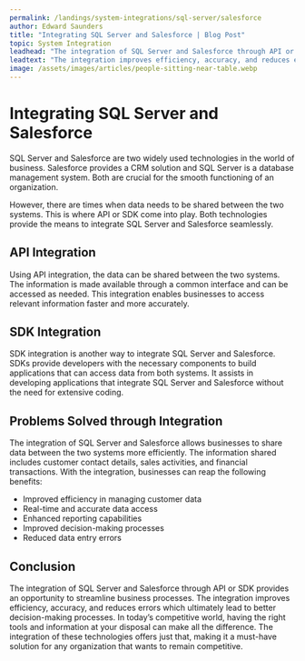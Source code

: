 ```yaml
---
permalink: /landings/system-integrations/sql-server/salesforce
author: Edward Saunders
title: "Integrating SQL Server and Salesforce | Blog Post"
topic: System Integration
leadhead: "The integration of SQL Server and Salesforce through API or SDK provides an opportunity to streamline business processes"
leadtext: "The integration improves efficiency, accuracy, and reduces errors which ultimately lead to better decision-making processes. In today’s competitive world, having the right tools and information at your disposal can make all the difference. The integration of these technologies offers just that, making it a must-have solution for any organization that wants to remain competitive."
image: /assets/images/articles/people-sitting-near-table.webp
---
```

<div class="arttext">	<h1>Integrating SQL Server and Salesforce</h1>
	<p>SQL Server and Salesforce are two widely used technologies in the world of business. Salesforce provides a CRM solution and SQL Server is a database management system. Both are crucial for the smooth functioning of an organization.</p>
	<p>However, there are times when data needs to be shared between the two systems. This is where API or SDK come into play. Both technologies provide the means to integrate SQL Server and Salesforce seamlessly.</p>
	<h2>API Integration</h2>
	<p>Using API integration, the data can be shared between the two systems. The information is made available through a common interface and can be accessed as needed. This integration enables businesses to access relevant information faster and more accurately.</p>
	<h2>SDK Integration</h2>
	<p>SDK integration is another way to integrate SQL Server and Salesforce. SDKs provide developers with the necessary components to build applications that can access data from both systems. It assists in developing applications that integrate SQL Server and Salesforce without the need for extensive coding.</p>
	<h2>Problems Solved through Integration</h2>
	<p>The integration of SQL Server and Salesforce allows businesses to share data between the two systems more efficiently. The information shared includes customer contact details, sales activities, and financial transactions. With the integration, businesses can reap the following benefits:</p>
	<ul>
		<li>Improved efficiency in managing customer data</li>
		<li>Real-time and accurate data access</li>
		<li>Enhanced reporting capabilities</li>
		<li>Improved decision-making processes</li>
		<li>Reduced data entry errors</li>
	</ul>
	<h2>Conclusion</h2>
	<p>The integration of SQL Server and Salesforce through API or SDK provides an opportunity to streamline business processes. The integration improves efficiency, accuracy, and reduces errors which ultimately lead to better decision-making processes. In today’s competitive world, having the right tools and information at your disposal can make all the difference. The integration of these technologies offers just that, making it a must-have solution for any organization that wants to remain competitive.</p>
</div>